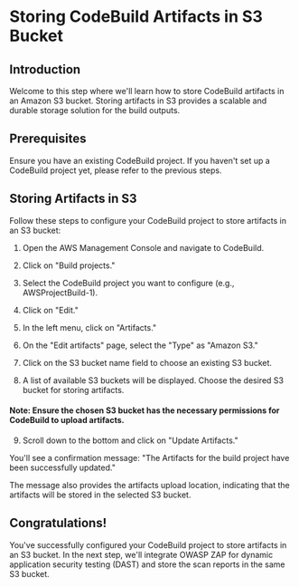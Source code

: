 # Storing CodeBuild Artifacts in S3 Bucket
## Introduction
Welcome to this step where we'll learn how to store CodeBuild artifacts in an Amazon S3 bucket. Storing artifacts in S3 provides a scalable and durable storage solution for the build outputs.

## Prerequisites
Ensure you have an existing CodeBuild project. If you haven't set up a CodeBuild project yet, please refer to the previous steps.

## Storing Artifacts in S3
Follow these steps to configure your CodeBuild project to store artifacts in an S3 bucket:

1. Open the AWS Management Console and navigate to CodeBuild.

2. Click on "Build projects."

3. Select the CodeBuild project you want to configure (e.g., AWSProjectBuild-1).

4. Click on "Edit."

5. In the left menu, click on "Artifacts."

6. On the "Edit artifacts" page, select the "Type" as "Amazon S3."

7. Click on the S3 bucket name field to choose an existing S3 bucket.

8. A list of available S3 buckets will be displayed. Choose the desired S3 bucket for storing artifacts.

#### Note: Ensure the chosen S3 bucket has the necessary permissions for CodeBuild to upload artifacts.

9. Scroll down to the bottom and click on "Update Artifacts."

You'll see a confirmation message: "The Artifacts for the build project have been successfully updated."

The message also provides the artifacts upload location, indicating that the artifacts will be stored in the selected S3 bucket.

## Congratulations! 
You've successfully configured your CodeBuild project to store artifacts in an S3 bucket.
In the next step, we'll integrate OWASP ZAP for dynamic application security testing (DAST) and store the scan reports in the same S3 bucket.
